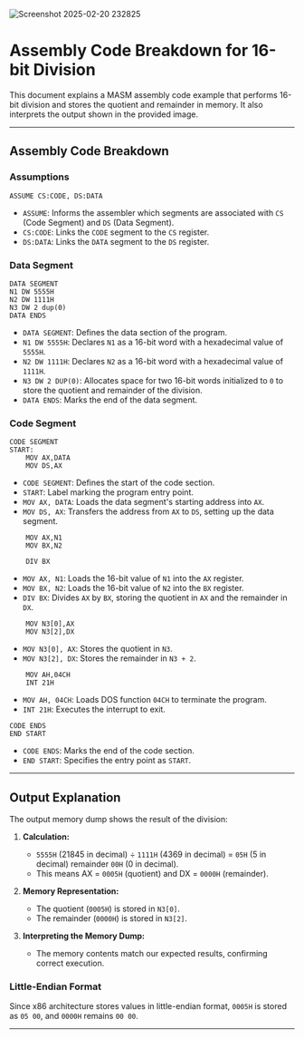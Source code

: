 ![Screenshot 2025-02-20 232825](https://github.com/user-attachments/assets/96c80873-1591-4466-bae3-3a76e54b24f2)

# Assembly Code Breakdown for 16-bit Division

This document explains a MASM assembly code example that performs 16-bit division and stores the quotient and remainder in memory. It also interprets the output shown in the provided image.

---

## Assembly Code Breakdown

### Assumptions
```assembly
ASSUME CS:CODE, DS:DATA
```
- `ASSUME`: Informs the assembler which segments are associated with `CS` (Code Segment) and `DS` (Data Segment).
- `CS:CODE`: Links the `CODE` segment to the `CS` register.
- `DS:DATA`: Links the `DATA` segment to the `DS` register.

### Data Segment
```assembly
DATA SEGMENT
N1 DW 5555H
N2 DW 1111H
N3 DW 2 dup(0)
DATA ENDS
```
- `DATA SEGMENT`: Defines the data section of the program.
- `N1 DW 5555H`: Declares `N1` as a 16-bit word with a hexadecimal value of `5555H`.
- `N2 DW 1111H`: Declares `N2` as a 16-bit word with a hexadecimal value of `1111H`.
- `N3 DW 2 DUP(0)`: Allocates space for two 16-bit words initialized to `0` to store the quotient and remainder of the division.
- `DATA ENDS`: Marks the end of the data segment.

### Code Segment
```assembly
CODE SEGMENT
START:
    MOV AX,DATA
    MOV DS,AX
```
- `CODE SEGMENT`: Defines the start of the code section.
- `START`: Label marking the program entry point.
- `MOV AX, DATA`: Loads the data segment's starting address into `AX`.
- `MOV DS, AX`: Transfers the address from `AX` to `DS`, setting up the data segment.

```assembly
    MOV AX,N1
    MOV BX,N2

    DIV BX
```
- `MOV AX, N1`: Loads the 16-bit value of `N1` into the `AX` register.
- `MOV BX, N2`: Loads the 16-bit value of `N2` into the `BX` register.
- `DIV BX`: Divides `AX` by `BX`, storing the quotient in `AX` and the remainder in `DX`.

```assembly
    MOV N3[0],AX
    MOV N3[2],DX
```
- `MOV N3[0], AX`: Stores the quotient in `N3`.
- `MOV N3[2], DX`: Stores the remainder in `N3 + 2`.

```assembly
    MOV AH,04CH
    INT 21H
```
- `MOV AH, 04CH`: Loads DOS function `04CH` to terminate the program.
- `INT 21H`: Executes the interrupt to exit.

```assembly
CODE ENDS
END START
```
- `CODE ENDS`: Marks the end of the code section.
- `END START`: Specifies the entry point as `START`.

---

## Output Explanation

The output memory dump shows the result of the division:

1. **Calculation:**
   - `5555H` (21845 in decimal) ÷ `1111H` (4369 in decimal) = `05H` (5 in decimal) remainder `00H` (0 in decimal).
   - This means AX = `0005H` (quotient) and DX = `0000H` (remainder).

2. **Memory Representation:**
   - The quotient (`0005H`) is stored in `N3[0]`.
   - The remainder (`0000H`) is stored in `N3[2]`.

3. **Interpreting the Memory Dump:**
   - The memory contents match our expected results, confirming correct execution.

### Little-Endian Format
Since x86 architecture stores values in little-endian format, `0005H` is stored as `05 00`, and `0000H` remains `00 00`.

---

